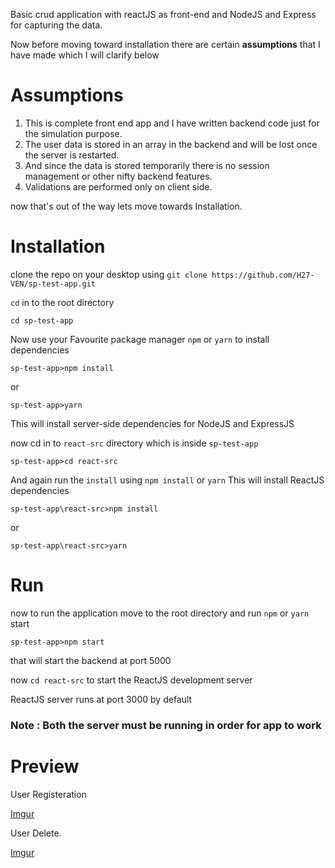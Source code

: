 Basic crud application with reactJS as front-end and NodeJS and Express for capturing the data.

Now before moving toward installation there are certain **assumptions** that I have made which I will clarify below



# Assumptions
1. This is complete front end app and I have written backend code just for the simulation purpose.
2. The user data is stored in an array in the backend and will be lost once the server is restarted.
3. And since the data is stored temporarily there is no session management or other nifty backend features.
4. Validations are performed only on client side. 

now that's out of the way lets move towards Installation.

# Installation

clone the repo on your desktop using `git clone https://github.com/H27-VEN/sp-test-app.git`

`cd` in to the root directory

`cd sp-test-app`

Now use your Favourite package manager `npm` or `yarn` to install dependencies 

`sp-test-app>npm install`

or

`sp-test-app>yarn`

This will install server-side dependencies for NodeJS and ExpressJS

now cd in to `react-src` directory which is inside `sp-test-app`


`sp-test-app>cd react-src`


And again run the `install` using `npm install` or `yarn` This will install ReactJS dependencies


`sp-test-app\react-src>npm install`

or

`sp-test-app\react-src>yarn`



# Run 

now to run the application move to the root directory and run `npm` or `yarn` start

`sp-test-app>npm start`

that will start the backend at port 5000

now `cd react-src` to start the ReactJS development server

ReactJS server runs at port 3000 by default

### Note : Both the server must be running in order for app to work



# Preview
User Registeration

[Imgur](https://i.imgur.com/lW1Caym.gif)

User Delete.

[Imgur](https://i.imgur.com/EqmyVjr.gif)

